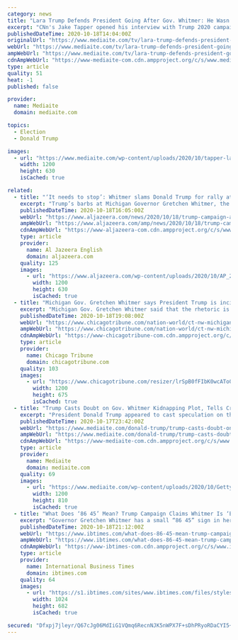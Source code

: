 ```yaml
---
category: news
title: "Lara Trump Defends President Going After Gov. Whitmer: He Wasn’t Provoking People, ‘He Was Having Fun at a Trump Rally’"
excerpt: "CNn's Jake Tapper opened his interview with Trump 2020 campaign senior adviser Lara Trump Sunday confronting her over President Donald Trump continuing to attack Michigan Governor Gretchen Whitme"
publishedDateTime: 2020-10-18T14:04:00Z
originalUrl: "https://www.mediaite.com/tv/lara-trump-defends-president-going-after-gov-whitmer-he-wasnt-provoking-people-he-was-having-fun-at-a-trump-rally/"
webUrl: "https://www.mediaite.com/tv/lara-trump-defends-president-going-after-gov-whitmer-he-wasnt-provoking-people-he-was-having-fun-at-a-trump-rally/"
ampWebUrl: "https://www.mediaite.com/tv/lara-trump-defends-president-going-after-gov-whitmer-he-wasnt-provoking-people-he-was-having-fun-at-a-trump-rally/amp/"
cdnAmpWebUrl: "https://www-mediaite-com.cdn.ampproject.org/c/s/www.mediaite.com/tv/lara-trump-defends-president-going-after-gov-whitmer-he-wasnt-provoking-people-he-was-having-fun-at-a-trump-rally/amp/"
type: article
quality: 51
heat: -1
published: false

provider:
  name: Mediaite
  domain: mediaite.com

topics:
  - Election
  - Donald Trump

images:
  - url: "https://www.mediaite.com/wp-content/uploads/2020/10/tapper-lara-trump.jpg"
    width: 1200
    height: 630
    isCached: true

related:
  - title: "‘It needs to stop’: Whitmer slams Donald Trump for rally attack"
    excerpt: "Trump’s barbs at Michigan Governor Gretchen Whitmer, the target of a kidnapping plot, prompted chants of ‘lock her up’."
    publishedDateTime: 2020-10-18T16:05:00Z
    webUrl: "https://www.aljazeera.com/news/2020/10/18/trump-campaign-adviser-defends-whitmer-attack-as-having-fun"
    ampWebUrl: "https://www.aljazeera.com/amp/news/2020/10/18/trump-campaign-adviser-defends-whitmer-attack-as-having-fun"
    cdnAmpWebUrl: "https://www-aljazeera-com.cdn.ampproject.org/c/s/www.aljazeera.com/amp/news/2020/10/18/trump-campaign-adviser-defends-whitmer-attack-as-having-fun"
    type: article
    provider:
      name: Al Jazeera English
      domain: aljazeera.com
    quality: 125
    images:
      - url: "https://www.aljazeera.com/wp-content/uploads/2020/10/AP_20290786790341.jpg?resize=1200%2C630"
        width: 1200
        height: 630
        isCached: true
  - title: "Michigan Gov. Gretchen Whitmer says President Trump is inciting ‘domestic terrorism’ with his ‘lock her up’ chants"
    excerpt: "Michigan Gov. Gretchen Whitmer said that the rhetoric is “incredibly disturbing” a little more than a week after authorities said they had thwarted an alleged plot to kidnap her."
    publishedDateTime: 2020-10-18T19:08:00Z
    webUrl: "https://www.chicagotribune.com/nation-world/ct-nw-michigan-governor-kidnapping-trump-20201018-bjv7p3gkg5de3e22onb5mst6vq-story.html"
    ampWebUrl: "https://www.chicagotribune.com/nation-world/ct-nw-michigan-governor-kidnapping-trump-20201018-bjv7p3gkg5de3e22onb5mst6vq-story.html?outputType=amp"
    cdnAmpWebUrl: "https://www-chicagotribune-com.cdn.ampproject.org/c/s/www.chicagotribune.com/nation-world/ct-nw-michigan-governor-kidnapping-trump-20201018-bjv7p3gkg5de3e22onb5mst6vq-story.html?outputType=amp"
    type: article
    provider:
      name: Chicago Tribune
      domain: chicagotribune.com
    quality: 103
    images:
      - url: "https://www.chicagotribune.com/resizer/lrSpB0fFIbK0wcATo0_BT_purRQ=/1200x0/top/cloudfront-us-east-1.images.arcpublishing.com/tronc/E7DS6PDTSRF4TNDATKXWBQFGBA.JPG"
        width: 1200
        height: 675
        isCached: true
  - title: "Trump Casts Doubt on Gov. Whitmer Kidnapping Plot, Tells Crowd: ‘Lock Them All Up’"
    excerpt: "President Donald Trump appeared to cast speculation on the foiled plot to kidnap Michigan Gov. Gretchen Whitmer during his rally in the state on Saturday."
    publishedDateTime: 2020-10-17T23:42:00Z
    webUrl: "https://www.mediaite.com/donald-trump/trump-casts-doubt-on-gov-whitmer-kidnapping-plot-tells-crowd-lock-them-all-up/"
    ampWebUrl: "https://www.mediaite.com/donald-trump/trump-casts-doubt-on-gov-whitmer-kidnapping-plot-tells-crowd-lock-them-all-up/amp/"
    cdnAmpWebUrl: "https://www-mediaite-com.cdn.ampproject.org/c/s/www.mediaite.com/donald-trump/trump-casts-doubt-on-gov-whitmer-kidnapping-plot-tells-crowd-lock-them-all-up/amp/"
    type: article
    provider:
      name: Mediaite
      domain: mediaite.com
    quality: 69
    images:
      - url: "https://www.mediaite.com/wp-content/uploads/2020/10/GettyImages-1013360990-1-1200x810.jpg"
        width: 1200
        height: 810
        isCached: true
  - title: "What Does ‘86 45’ Mean? Trump Campaign Claims Whitmer Is ‘Encouraging Assassination Attempts’"
    excerpt: "Governor Gretchen Whitmer has a small “86 45” sign in her office, and now President Donald Trump’s campaign claims she’s advocating for his assassination. A tweet from the Trump War Room, which is an officially verified account with a bio stating that it is “managed by the #TeamTrump 2020 campaign,"
    publishedDateTime: 2020-10-18T21:12:00Z
    webUrl: "https://www.ibtimes.com/what-does-86-45-mean-trump-campaign-claims-whitmer-encouraging-assassination-attempts-3064200"
    ampWebUrl: "https://www.ibtimes.com/what-does-86-45-mean-trump-campaign-claims-whitmer-encouraging-assassination-attempts-3064200?amp=1"
    cdnAmpWebUrl: "https://www-ibtimes-com.cdn.ampproject.org/c/s/www.ibtimes.com/what-does-86-45-mean-trump-campaign-claims-whitmer-encouraging-assassination-attempts-3064200?amp=1"
    type: article
    provider:
      name: International Business Times
      domain: ibtimes.com
    quality: 64
    images:
      - url: "https://s1.ibtimes.com/sites/www.ibtimes.com/files/styles/full/public/2020/10/16/president-donald-trump-pictured-in-the-oval-office.jpg"
        width: 1024
        height: 682
        isCached: true

secured: "Dfxpj7jleyr/Q67cJg06MdIiG1VQmq6RecnNJK5nWPX7F+sDhPRyoRDaCYI5+9WU7P+8zpiUjbldchLJKm29Fd3tKhhUrPeegEKOrlJXeCxk/79iEZEzkksQ+3qzt4N8LD8GLThVMoEDPAkXwAhoo54Nc4ZTYqRZwTPbXfHRZJC4Z/sNTNmcNK0fTiTI2KM7BXF6byzR4VLz2OLMkOJ1Twy+zAdRjT3xW+TPS4eNeU3hMaIR1NVZDjDkkT/UN/SFSXC5GGbkY2mvIjMei3IxGb0tTQULHJGb7v90V0r7cY5OZ2YZd9CooMf4WJpaKt1j8tJQSoTcXxB/pKyfpfNOcUgqtrLg6iZUpDTOZ1GBNtU=;4+3EQ0PolO3zi8SkpIh2Dg=="
---
```


